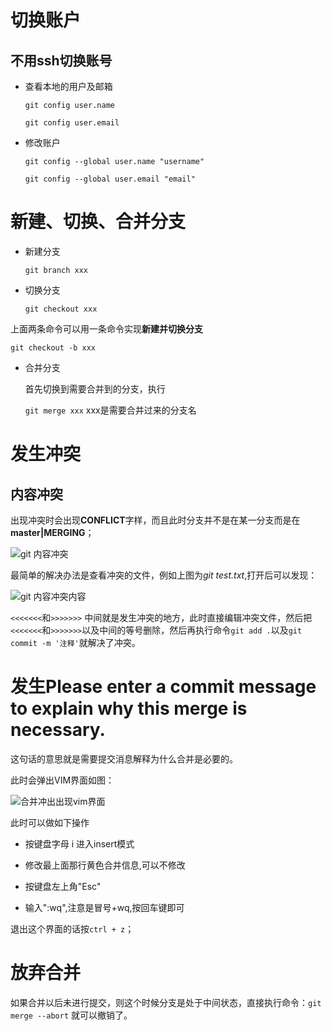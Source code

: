 # 切换账户

## 不用ssh切换账号

- 查看本地的用户及邮箱

    `git config user.name`

    `git config user.email`

- 修改账户

    `git config --global user.name "username"`

    `git config --global user.email "email"`


# 新建、切换、合并分支

- 新建分支

    `git branch xxx`

- 切换分支

    `git checkout xxx`

上面两条命令可以用一条命令实现**新建并切换分支**

 `git checkout -b xxx`

 - 合并分支

    首先切换到需要合并到的分支，执行

    `git merge xxx` xxx是需要合并过来的分支名

# 发生冲突

## 内容冲突

出现冲突时会出现**CONFLICT**字样，而且此时分支并不是在某一分支而是在**master|MERGING**；

![git 内容冲突](http://orzoelfvh.bkt.clouddn.com/git%20%E5%90%88%E5%B9%B6%E5%86%B2%E7%AA%81.png?attname=&e=1498205923&token=cs2nCfx72Y7hW0_NpFYzb3Jab90IJWraRtphMd-q:p3zSW1cLxlaHROLLVYT_o1v_ym4)

最简单的解决办法是查看冲突的文件，例如上图为*git test.txt*,打开后可以发现：

![git 内容冲突内容](http://orzoelfvh.bkt.clouddn.com/git%E5%86%85%E5%AE%B9%E5%86%B2%E7%AA%81%E5%86%85%E5%AE%B9.png?attname=&e=1498206071&token=cs2nCfx72Y7hW0_NpFYzb3Jab90IJWraRtphMd-q:RLFdtKpKUIQVFYWOMg4mos0kllA)

`<<<<<<<`和`>>>>>>>` 中间就是发生冲突的地方，此时直接编辑冲突文件，然后把`<<<<<<<`和`>>>>>>>`以及中间的等号删除，然后再执行命令`git add .`以及`git commit -m '注释'`就解决了冲突。

# 发生Please enter a commit message to explain why this merge is necessary.

这句话的意思就是需要提交消息解释为什么合并是必要的。

此时会弹出VIM界面如图：

![合并冲出出现vim界面](http://orzoelfvh.bkt.clouddn.com/%E5%90%88%E5%B9%B6%E5%86%B2%E7%AA%81%E5%87%BA%E7%8E%B0vim.jpg?attname=&e=1498206503&token=cs2nCfx72Y7hW0_NpFYzb3Jab90IJWraRtphMd-q:SoFxxTDV6yk_odh48Ke-EsqRjEY)

此时可以做如下操作

- 按键盘字母 i 进入insert模式

- 修改最上面那行黄色合并信息,可以不修改

- 按键盘左上角"Esc"

- 输入":wq",注意是冒号+wq,按回车键即可

退出这个界面的话按`ctrl + z`；


# 放弃合并

如果合并以后未进行提交，则这个时候分支是处于中间状态，直接执行命令：`git merge --abort` 就可以撤销了。